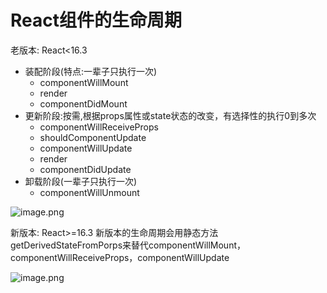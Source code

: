 # React组件的生命周期  
老版本: React<16.3
* 装配阶段(特点:一辈子只执行一次)    
    * componentWillMount  
    * render
    * componentDidMount  
* 更新阶段:按需,根据props属性或state状态的改变，有选择性的执行0到多次  
    * componentWillReceiveProps
    * shouldComponentUpdate
    * componentWillUpdate
    * render
    * componentDidUpdate
* 卸载阶段(一辈子只执行一次)  
    * componentWillUnmount

![image.png](https://upload-images.jianshu.io/upload_images/18760381-62504774332da5e5.png?imageMogr2/auto-orient/strip%7CimageView2/2/w/1240)

新版本: React>=16.3
新版本的生命周期会用静态方法 getDerivedStateFromPorps来替代componentWillMount，componentWillReceiveProps，componentWillUpdate


![image.png](https://upload-images.jianshu.io/upload_images/18760381-b1c5a3b2a5b8d5a9.png?imageMogr2/auto-orient/strip%7CimageView2/2/w/1240)